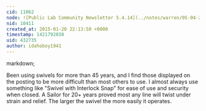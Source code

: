 ```yaml
---
cid: 11062
node: ![Public Lab Community Newsletter 5.4.14](../notes/warren/05-04-2014/public-lab-community-newsletter-5-4-14)
nid: 10411
created_at: 2015-01-20 22:13:50 +0000
timestamp: 1421792030
uid: 432735
author: idahoboy1941
---
```


markdown;

Been using swivels for more than 45 years, and I find those displayed on the posting to be more difficult than most others to use.  I almost always use something like "Swivel with Interlock Snap" for ease of use and security when closed.  A Sailor for 20+ years proved most any line will twist under strain and relief.  The larger the swivel the more easily it operates.